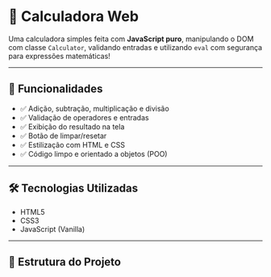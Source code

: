 # 🧮 Calculadora Web

Uma calculadora simples feita com **JavaScript puro**, manipulando o DOM com classe `Calculator`, validando entradas e utilizando `eval` com segurança para expressões matemáticas!

---

## 🚀 Funcionalidades

- ✅ Adição, subtração, multiplicação e divisão
- ✅ Validação de operadores e entradas
- ✅ Exibição do resultado na tela
- ✅ Botão de limpar/resetar
- ✅ Estilização com HTML e CSS
- ✅ Código limpo e orientado a objetos (POO)

---

## 🛠️ Tecnologias Utilizadas

- HTML5
- CSS3
- JavaScript (Vanilla)

---
## 📂 Estrutura do Projeto

